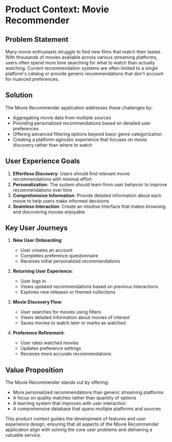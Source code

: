 # Product Context: Movie Recommender

## Problem Statement
Many movie enthusiasts struggle to find new films that match their tastes. With thousands of movies available across various streaming platforms, users often spend more time searching for what to watch than actually watching. Current recommendation systems are often limited to a single platform's catalog or provide generic recommendations that don't account for nuanced preferences.

## Solution
The Movie Recommender application addresses these challenges by:
- Aggregating movie data from multiple sources
- Providing personalized recommendations based on detailed user preferences
- Offering advanced filtering options beyond basic genre categorization
- Creating a platform-agnostic experience that focuses on movie discovery rather than where to watch

## User Experience Goals
1. **Effortless Discovery**: Users should find relevant movie recommendations with minimal effort
2. **Personalization**: The system should learn from user behavior to improve recommendations over time
3. **Comprehensive Information**: Provide detailed information about each movie to help users make informed decisions
4. **Seamless Interaction**: Create an intuitive interface that makes browsing and discovering movies enjoyable

## Key User Journeys
1. **New User Onboarding**:
   - User creates an account
   - Completes preference questionnaire
   - Receives initial personalized recommendations

2. **Returning User Experience**:
   - User logs in
   - Views updated recommendations based on previous interactions
   - Explores new releases or themed collections

3. **Movie Discovery Flow**:
   - User searches for movies using filters
   - Views detailed information about movies of interest
   - Saves movies to watch later or marks as watched

4. **Preference Refinement**:
   - User rates watched movies
   - Updates preference settings
   - Receives more accurate recommendations

## Value Proposition
The Movie Recommender stands out by offering:
- More personalized recommendations than generic streaming platforms
- A focus on quality matches rather than quantity of options
- A learning system that improves with user interaction
- A comprehensive database that spans multiple platforms and sources

This product context guides the development of features and user experience design, ensuring that all aspects of the Movie Recommender application align with solving the core user problems and delivering a valuable service.
